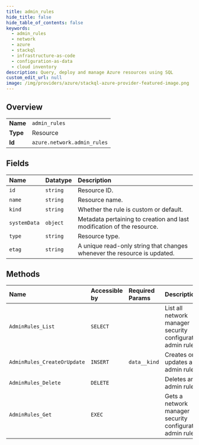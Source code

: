 ```yaml
---
title: admin_rules
hide_title: false
hide_table_of_contents: false
keywords:
  - admin_rules
  - network
  - azure    
  - stackql
  - infrastructure-as-code
  - configuration-as-data
  - cloud inventory
description: Query, deploy and manage Azure resources using SQL
custom_edit_url: null
image: /img/providers/azure/stackql-azure-provider-featured-image.png
---
```

  
    

## Overview
<table><tbody>
<tr><td><b>Name</b></td><td><code>admin_rules</code></td></tr>
<tr><td><b>Type</b></td><td>Resource</td></tr>
<tr><td><b>Id</b></td><td><code>azure.network.admin_rules</code></td></tr>
</tbody></table>

## Fields
| Name | Datatype | Description |
|:-----|:---------|:------------|
| `id` | `string` | Resource ID. |
| `name` | `string` | Resource name. |
| `kind` | `string` | Whether the rule is custom or default. |
| `systemData` | `object` | Metadata pertaining to creation and last modification of the resource. |
| `type` | `string` | Resource type. |
| `etag` | `string` | A unique read-only string that changes whenever the resource is updated. |
## Methods
| Name | Accessible by | Required Params | Description |
|:-----|:--------------|:----------------|:------------|
| `AdminRules_List` | `SELECT` |  | List all network manager security configuration admin rules. |
| `AdminRules_CreateOrUpdate` | `INSERT` | `data__kind` | Creates or updates an admin rule. |
| `AdminRules_Delete` | `DELETE` |  | Deletes an admin rule. |
| `AdminRules_Get` | `EXEC` |  | Gets a network manager security configuration admin rule. |
